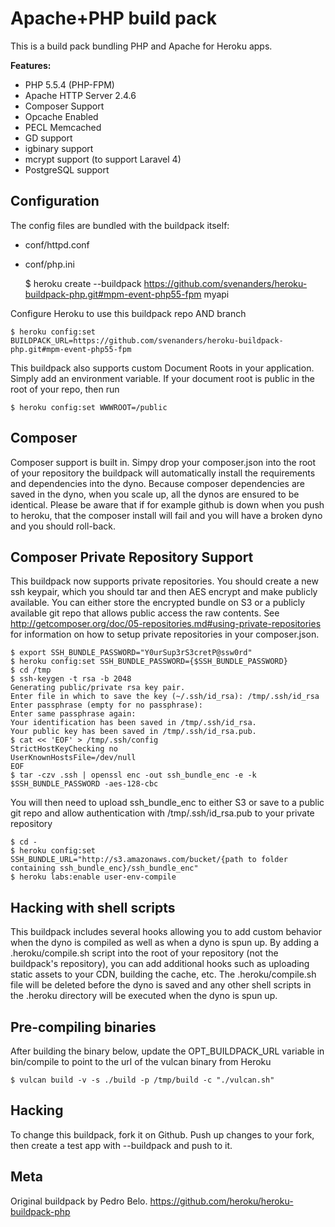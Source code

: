 Apache+PHP build pack
========================

This is a build pack bundling PHP and Apache for Heroku apps.

**Features:**
* PHP 5.5.4 (PHP-FPM)
* Apache HTTP Server 2.4.6
* Composer Support
* Opcache Enabled
* PECL Memcached
* GD support
* igbinary support
* mcrypt support (to support Laravel 4)
* PostgreSQL support

Configuration
-------------

The config files are bundled with the buildpack itself:

* conf/httpd.conf
* conf/php.ini

    $ heroku create --buildpack https://github.com/svenanders/heroku-buildpack-php.git#mpm-event-php55-fpm myapi

Configure Heroku to use this buildpack repo AND branch

    $ heroku config:set BUILDPACK_URL=https://github.com/svenanders/heroku-buildpack-php.git#mpm-event-php55-fpm

This buildpack also supports custom Document Roots in your application. Simply add an environment variable. If your document root is public in the root of your repo, then run
    
    $ heroku config:set WWWROOT=/public

Composer
--------

Composer support is built in. Simpy drop your composer.json into the root of your repository the buildpack will automatically install the requirements and dependencies into the dyno. Because composer dependencies are saved in the dyno, when you scale up, all the dynos are ensured to be identical. Please be aware that if for example github is down when you push to heroku, that the composer install will fail and you will have a broken dyno and you should roll-back.

Composer Private Repository Support
-----------------------------------

This buildpack now supports private repositories. You should create a new ssh keypair, which you should tar and then AES encrypt and make publicly available. You can either store the encrypted bundle on S3 or a publicly available git repo that allows public access the raw contents. See <http://getcomposer.org/doc/05-repositories.md#using-private-repositories> for information on how to setup private repositories in your composer.json.

    $ export SSH_BUNDLE_PASSWORD="Y0urSup3rS3cretP@ssw0rd"
    $ heroku config:set SSH_BUNDLE_PASSWORD={$SSH_BUNDLE_PASSWORD}
    $ cd /tmp
    $ ssh-keygen -t rsa -b 2048
    Generating public/private rsa key pair.
    Enter file in which to save the key (~/.ssh/id_rsa): /tmp/.ssh/id_rsa
    Enter passphrase (empty for no passphrase): 
    Enter same passphrase again: 
    Your identification has been saved in /tmp/.ssh/id_rsa.
    Your public key has been saved in /tmp/.ssh/id_rsa.pub.
    $ cat << 'EOF' > /tmp/.ssh/config
    StrictHostKeyChecking no
    UserKnownHostsFile=/dev/null
    EOF
    $ tar -czv .ssh | openssl enc -out ssh_bundle_enc -e -k $SSH_BUNDLE_PASSWORD -aes-128-cbc

You will then need to upload ssh_bundle_enc to either S3 or save to a public git repo and allow authentication with /tmp/.ssh/id_rsa.pub to your private repository

    $ cd -
    $ heroku config:set SSH_BUNDLE_URL="http://s3.amazonaws.com/bucket/{path to folder containing ssh_bundle_enc}/ssh_bundle_enc"
    $ heroku labs:enable user-env-compile


Hacking with shell scripts
--------------------------

This buildpack includes several hooks allowing you to add custom behavior when the dyno is compiled as well as when a dyno is spun up. By adding a .heroku/compile.sh script into the root of your repository (not the buildpack's repository), you can add additional hooks such as uploading static assets to your CDN, building the cache, etc. The .heroku/compile.sh file will be deleted before the dyno is saved and any other shell scripts in the .heroku directory will be executed when the dyno is spun up.

Pre-compiling binaries
----------------------

After building the binary below, update the OPT_BUILDPACK_URL variable in bin/compile to point to the url of the vulcan binary from Heroku

    $ vulcan build -v -s ./build -p /tmp/build -c "./vulcan.sh"

Hacking
-------

To change this buildpack, fork it on Github. Push up changes to your fork, then create a test app with --buildpack <your-github-url> and push to it.

Meta
----

Original buildpack by Pedro Belo. https://github.com/heroku/heroku-buildpack-php
